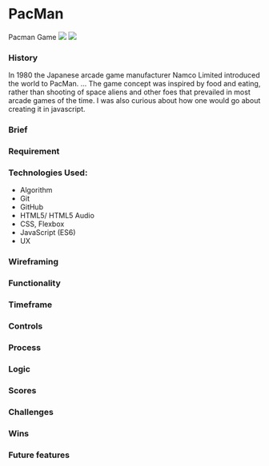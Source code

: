 # PacMan
Pacman Game
<img src='https://i.imgur.com/duf8IuN.png'/>
<img src='https://i.imgur.com/5QQRSgc.gif'/>

### History
In 1980 the Japanese arcade game manufacturer Namco Limited introduced the world to PacMan. ... The game concept was inspired by food and eating, rather than shooting of space aliens and other foes that prevailed in most arcade games of the time. I was also curious about how one would go about creating it in javascript.

### Brief
### Requirement
### Technologies Used:
- Algorithm
- Git
- GitHub
- HTML5/ HTML5 Audio
- CSS, Flexbox
- JavaScript (ES6)
- UX

### Wireframing

### Functionality

### Timeframe

### Controls
### Process
### Logic
### Scores

### Challenges

### Wins

### Future features

